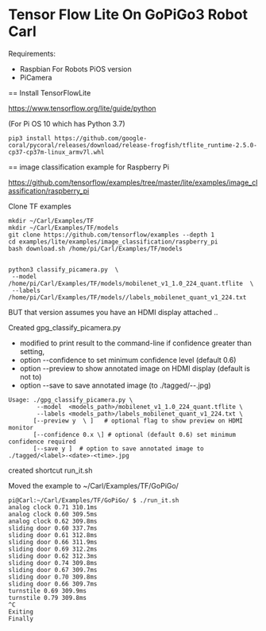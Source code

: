 # Tensor Flow Lite On GoPiGo3 Robot Carl

Requirements:
- Raspbian For Robots PiOS version 
- PiCamera


== Install TensorFlowLite

https://www.tensorflow.org/lite/guide/python

(For Pi OS 10 which has Python 3.7) 
```
pip3 install https://github.com/google-coral/pycoral/releases/download/release-frogfish/tflite_runtime-2.5.0-cp37-cp37m-linux_armv7l.whl
```

== image classification example for Raspberry Pi

https://github.com/tensorflow/examples/tree/master/lite/examples/image_classification/raspberry_pi

Clone TF examples

```
mkdir ~/Carl/Examples/TF
mkdir ~/Carl/Examples/TF/models
git clone https://github.com/tensorflow/examples --depth 1
cd examples/lite/examples/image_classification/raspberry_pi
bash download.sh /home/pi/Carl/Examples/TF/models


python3 classify_picamera.py  \
 --model /home/pi/Carl/Examples/TF/models/mobilenet_v1_1.0_224_quant.tflite  \
 --labels /home/pi/Carl/Examples/TF/models//labels_mobilenet_quant_v1_224.txt
```

BUT that version assumes you have an HDMI display attached ..


Created gpg_classify_picamera.py 
 - modified to print result to the command-line if confidence greater than setting, 
 - option --confidence to set minimum confidence level (default 0.6)
 - option --preview to show annotated image on HDMI display (default is not to)
 - option --save  to save annotated image (to ./tagged/<label>-<date>-<time>.jpg)

```
Usage: ./gpg_classify_picamera.py \
        --model  <models_path>/mobilenet_v1_1.0_224_quant.tflite \
        --labels <models_path>/labels_mobilenet_quant_v1_224.txt \
       [--preview y  \ ]   # optional flag to show preview on HDMI monitor
       [--confidence 0.x \] # optional (default 0.6) set minimum confidence required
       [--save y ]  # option to save annotated image to ./tagged/<label>-<date>-<time>.jpg
```

created shortcut run_it.sh

Moved the example to ~/Carl/Examples/TF/GoPiGo/  

```
pi@Carl:~/Carl/Examples/TF/GoPiGo/ $ ./run_it.sh 
analog clock 0.71 310.1ms
analog clock 0.60 309.5ms
analog clock 0.62 309.8ms
sliding door 0.60 337.7ms
sliding door 0.61 312.8ms
sliding door 0.66 311.9ms
sliding door 0.69 312.2ms
sliding door 0.62 312.3ms
sliding door 0.74 309.8ms
sliding door 0.67 309.7ms
sliding door 0.70 309.8ms
sliding door 0.66 309.7ms
turnstile 0.69 309.9ms
turnstile 0.79 309.8ms
^C
Exiting
Finally

```
